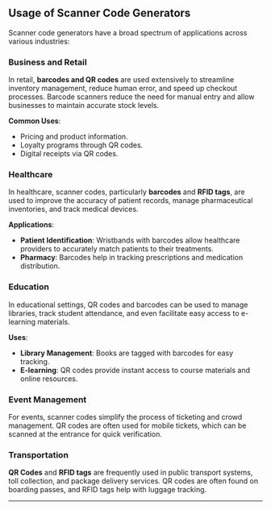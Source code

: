 
## Usage of Scanner Code Generators

Scanner code generators have a broad spectrum of applications across various industries:

### Business and Retail
In retail, **barcodes and QR codes** are used extensively to streamline inventory management, reduce human error, and speed up checkout processes. Barcode scanners reduce the need for manual entry and allow businesses to maintain accurate stock levels.

**Common Uses**:
- Pricing and product information.
- Loyalty programs through QR codes.
- Digital receipts via QR codes.

### Healthcare
In healthcare, scanner codes, particularly **barcodes** and **RFID tags**, are used to improve the accuracy of patient records, manage pharmaceutical inventories, and track medical devices.

**Applications**:
- **Patient Identification**: Wristbands with barcodes allow healthcare providers to accurately match patients to their treatments.
- **Pharmacy**: Barcodes help in tracking prescriptions and medication distribution.

### Education
In educational settings, QR codes and barcodes can be used to manage libraries, track student attendance, and even facilitate easy access to e-learning materials.

**Uses**:
- **Library Management**: Books are tagged with barcodes for easy tracking.
- **E-learning**: QR codes provide instant access to course materials and online resources.

### Event Management
For events, scanner codes simplify the process of ticketing and crowd management. QR codes are often used for mobile tickets, which can be scanned at the entrance for quick verification.

### Transportation
**QR Codes** and **RFID tags** are frequently used in public transport systems, toll collection, and package delivery services. QR codes are often found on boarding passes, and RFID tags help with luggage tracking.

---
